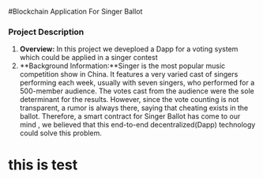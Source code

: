 #Blockchain Application For Singer Ballot

### Project Description 

1. **Overview:** In this project we deveploed a Dapp for a voting system which could be applied in a singer contest
2. **Background Information:**Singer is the most popular music competition show in China. It features a very varied cast of singers performing each week, usually with seven singers, who performed for a 500-member audience. The votes cast from the audience were the sole determinant for the results. However, since the vote counting is not transparent, a rumor is always there, saying that cheating exists in the ballot. Therefore, a smart contract for Singer Ballot has come to our mind , we believed that this end-to-end decentralized(Dapp) technology could solve this problem.

# this is test










